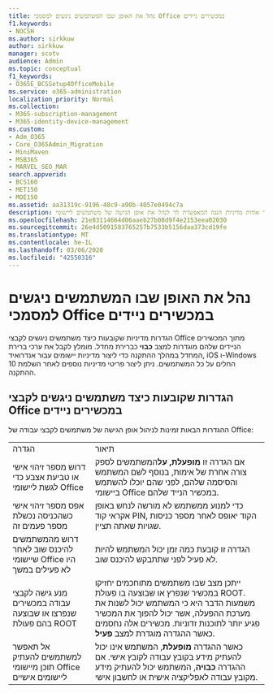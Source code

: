 ```yaml
---
title: נהל את האופן שבו המשתמשים ניגשים למסמכי Office במכשירים ניידים
f1.keywords:
- NOCSH
ms.author: sirkkuw
author: sirkkuw
manager: scotv
audience: Admin
ms.topic: conceptual
f1_keywords:
- O365E_BCSSetup4OfficeMobile
ms.service: o365-administration
localization_priority: Normal
ms.collection:
- M365-subscription-management
- M365-identity-device-management
ms.custom:
- Adm_O365
- Core_O365Admin_Migration
- MiniMaven
- MSB365
- MARVEL_SEO_MAR
search.appverid:
- BCS160
- MET150
- MOE150
ms.assetid: aa31319c-9196-48c9-a90b-4057e0494c7a
description: למד אודות מדיניות הגנה המאפשרת לך לנהל את אופן הגישה של משתמשים ליישומי Office ולקבצי עבודה ממכשירים ניידים.
ms.openlocfilehash: 21e83114664d06aaeb27b08d9f4e2153eea02030
ms.sourcegitcommit: 26e4d5091583765257b7533b5156daa373cd19fe
ms.translationtype: MT
ms.contentlocale: he-IL
ms.lasthandoff: 03/06/2020
ms.locfileid: "42550316"
---
```

# <a name="manage-how-users-access-office-documents-on-mobile-devices"></a>נהל את האופן שבו המשתמשים ניגשים למסמכי Office במכשירים ניידים

 הגדרות מדיניות שקובעות כיצד משתמשים ניגשים לקבצי Office מתוך המכשירים הניידים שלהם מוגדרות למצב **כבוי** כברירת מחדל. מומלץ לקבל את ערכי ברירת המחדל במהלך ההתקנה כדי ליצור מדיניות יישומים עבור אנדרואיד, iOS ו-Windows 10 החלים על כל המשתמשים. ניתן ליצור פריטי מדיניות נוספים לאחר השלמת ההתקנה. 
  
## <a name="settings-that-control-how-users-access-office-files-on-mobile-devices"></a>הגדרות שקובעות כיצד משתמשים ניגשים לקבצי Office במכשירים ניידים

ההגדרות הבאות זמינות לניהול אופן הגישה של משתמשים לקבצי עבודה של Office:
  
|||
|:-----|:-----|
|הגדרה  <br/> |תיאור  <br/> |
|דרוש מספר זיהוי אישי או טביעת אצבע כדי לגשת ליישומי Office  <br/> |אם הגדרה זו **מופעלת, על**המשתמשים לספק צורה אחרת של אימות, בנוסף לשם המשתמש והסיסמה שלהם, לפני שהם יוכלו להשתמש ביישומי Office במכשיר הנייד שלהם.  <br/> |
|אפס מספר זיהוי אישי כשהכניסה נכשלת מספר פעמים זה  <br/> |כדי למנוע ממשתמש לא מורשה לנחש באופן אקראי קוד PIN, הקוד יאופס לאחר מספר כניסות שגויות שאתה תציין.  <br/> |
|דרוש מהמשתמשים להיכנס שוב לאחר שיישומי Office היו לא פעילים במשך  <br/> |הגדרה זו קובעת כמה זמן יכול המשתמש להיות לא פעיל לפני שתתבקש להיכנס שוב.  <br/> |
|מנע גישה לקבצי עבודה במכשירים שנפרצו או שבוצעה בהם פעולת ROOT  <br/> |ייתכן מצב שבו משתמשים מתוחכמים יחזיקו במכשיר שנפרץ או שבוצעה בו פעולת ROOT. משמעות הדבר היא כי המשתמש יכול לשנות את מערכת ההפעלה, אשר יכול להפוך את המכשיר פגיע יותר לתוכנות זדוניות. מכשירים אלה נחסמים כאשר ההגדרה מוגדרת למצב **פעיל**.  <br/> |
|אל תאפשר למשתמשים להעתיק תוכן מיישומי Office ליישומים אישיים  <br/> |כאשר ההגדרה **מופעלת**, המשתמש אינו יכול להעתיק מידע בקובץ עבודה לקובץ אישי. אם ההגדרה **כבויה**, המשתמש יכול להעתיק מידע מקובץ עבודה לאפליקציה אישית או לחשבון אישי.  <br/> |
   

